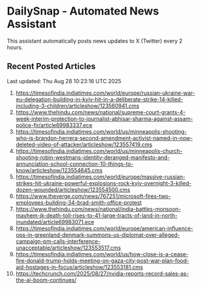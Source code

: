 # DailySnap - Automated News Assistant

This assistant automatically posts news updates to X (Twitter) every 2 hours.

## Recent Posted Articles

Last updated: Thu Aug 28 10:23:16 UTC 2025

1. https://timesofindia.indiatimes.com/world/europe/russian-ukraine-war-eu-delegation-building-in-kyiv-hit-in-a-deliberate-strike-14-killed-including-3-children/articleshow/123560941.cms
2. https://www.thehindu.com/news/national/supreme-court-grants-4-week-interim-protection-to-journalist-abhisar-sharma-against-assam-police-fir/article69983337.ece
3. https://timesofindia.indiatimes.com/world/us/minneapolis-shooting-who-is-brandon-herrera-second-amendment-activist-named-in-now-deleted-video-of-attacker/articleshow/123557419.cms
4. https://timesofindia.indiatimes.com/world/us/minneapolis-church-shooting-robin-westmans-identity-deranged-manifesto-and-annunciation-school-connection-10-things-to-know/articleshow/123554645.cms
5. https://timesofindia.indiatimes.com/world/europe/massive-russian-strikes-hit-ukraine-powerful-explosions-rock-kyiv-overnight-3-killed-dozen-wounded/articleshow/123554500.cms
6. https://www.theverge.com/news/767251/microsoft-fires-two-employees-building-34-brad-smith-office-protest
7. https://www.thehindu.com/news/national/india-battles-monsoon-mayhem-jk-death-toll-rises-to-41-large-tracts-of-land-in-north-inundated/article69983071.ece
8. https://timesofindia.indiatimes.com/world/europe/american-influence-ops-in-greenland-denmark-summons-us-diplomat-over-alleged-campaign-pm-calls-interference-unacceptable/articleshow/123553517.cms
9. https://timesofindia.indiatimes.com/world/us/how-close-is-a-cease-fire-donald-trump-holds-meeting-on-gaza-city-post-war-plan-food-aid-hostages-in-focus/articleshow/123553181.cms
10. https://techcrunch.com/2025/08/27/nvidia-reports-record-sales-as-the-ai-boom-continues/
